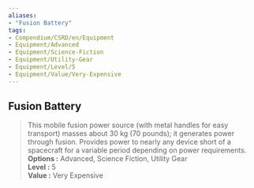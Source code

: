 ```yaml
---
aliases:
- "Fusion Battery"
tags:
- Compendium/CSRD/en/Equipment
- Equipment/Advanced
- Equipment/Science-Fiction
- Equipment/Utility-Gear
- Equipment/Level/5
- Equipment/Value/Very-Expensive
---
```


  
## Fusion Battery  
  
>This mobile fusion power source (with metal handles for easy transport) masses about 30 kg (70 pounds); it generates power through fusion. Provides power to nearly any device short of a spacecraft for a variable period depending on power requirements.  
> **Options :** Advanced, Science Fiction, Utility Gear  
> **Level :** 5  
> **Value :** Very Expensive